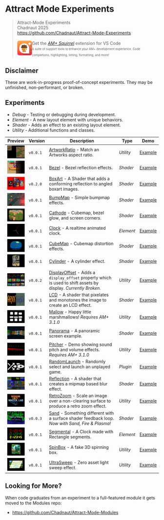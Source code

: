 # Attract Mode Experiments

> Attract-Mode Experiments  
> Chadnaut 2025  
> https://github.com/Chadnaut/Attract-Mode-Experiments  
>\
>[<img src="https://github.com/Chadnaut/Attract-Mode-Plus-Squirrel/blob/master/assets/images/banner.png?raw=true" width="48" align="left">][extension]
Get the [*AM+ Squirrel*][extension] extension for VS Code
<br><sup><sub>A suite of support tools to enhance your AM+ development experience. Code completions, highlighting, linting, formatting, and more!</sub></sup>

[extension]: https://marketplace.visualstudio.com/items?itemName=chadnaut.am-squirrel

## Disclaimer

These are work-in-progress proof-of-concept experiments. They may be unfinished, non-performant, or broken.

## Experiments

- *Debug* - Testing or debugging during development.
- *Element* - A new layout element with unique behaviors.
- *Shader* - Adds an effect to an existing layout element.
- *Utility* - Additional functions and classes.

[ArtworkRatio]: ./layouts/Experiment.ArtworkRatio/layout.nut
[Bezel]: ./layouts/Experiment.Bezel/layout.nut
[BoxArt]: ./layouts/Experiment.BoxArt/layout.nut
[BumpMap]: ./layouts/Experiment.BumpMap/layout.nut
[Cathode]: ./layouts/Experiment.Cathode/layout.nut
[Clock]: ./layouts/Experiment.Clock/layout.nut
[CubeMap]: ./layouts/Experiment.CubeMap/layout.nut
[Cylinder]: ./layouts/Experiment.Cylinder/layout.nut
[DisplayOffset]: ./layouts/Experiment.DisplayOffset/README.md
[LCD]: ./layouts/Experiment.LCD/layout.nut
[Mallow]: ./layouts/Experiment.Mallow/layout.nut
[Panorama]: ./layouts/Experiment.Panorama/layout.nut
[Pitcher]: ./layouts/Experiment.Pitcher/layout.nut
[RandomLaunch]: ./plugins/RandomLaunch/plugin.nut
[Reflection]: ./layouts/Experiment.Reflection/layout.nut
[RetroZoom]: ./layouts/Experiment.RetroZoom/layout.nut
[Sand]: ./layouts/Experiment.Sand/README.md
[Segmental]: ./layouts/Experiment.Segmental/layout.nut
[SpinBox]: ./layouts/Experiment.SpinBox/layout.nut
[UltraSweep]: ./layouts/Experiment.UltraSweep/layout.nut

|Preview|Version|Description|Type|Demo|
|-|-|-|-|-|
|[<img width="64" height="42" src="./layouts/Experiment.ArtworkRatio/example.png"/>](./layouts/Experiment.ArtworkRatio/example.png)|`v0.0.1`|[ArtworkRatio] - Match an Artworks aspect ratio.|*Utility*|[Example][ArtworkRatio]
|[<img width="64" height="42" src="./layouts/Experiment.Bezel/example.png"/>](./layouts/Experiment.Bezel/example.png)|`v0.0.1`|[Bezel] - Bezel reflection effects.|*Shader*|[Example][Bezel]
|[<img width="64" height="42" src="./layouts/Experiment.BoxArt/example.png"/>](./layouts/Experiment.BoxArt/example.png)|`v0.2.0`|[BoxArt] - A Shader that adds a conforming reflection to angled boxart images.|*Shader*|[Example][BoxArt]
|[<img width="64" height="42" src="./layouts/Experiment.BumpMap/example.png"/>](./layouts/Experiment.BumpMap/example.png)|`v0.0.1`|[BumpMap] - Simple bumpmap effects.|*Shader*|[Example][BumpMap]
|[<img width="64" height="42" src="./layouts/Experiment.Cathode/example.png"/>](./layouts/Experiment.Cathode/example.png)|`v0.0.1`|[Cathode] - Cubemap, bezel glow, and screen corners.|*Shader*|[Example][Cathode]
|[<img width="64" height="42" src="./layouts/Experiment.Clock/example.png"/>](./layouts/Experiment.Clock/example.png)|`v0.0.1`|[Clock] - A realtime animated clock.|*Element*|[Example][Clock]
|[<img width="64" height="42" src="./layouts/Experiment.CubeMap/example.png"/>](./layouts/Experiment.CubeMap/example.png)|`v0.0.1`|[CubeMap] - Cubemap distortion effects.|*Shader*|[Example][CubeMap]
|[<img width="64" height="42" src="./layouts/Experiment.Cylinder/example.png"/>](./layouts/Experiment.Cylinder/example.png)|`v0.0.1`|[Cylinder] - A cylinder effect.|*Shader*|[Example][Cylinder]
|[<img width="64" height="42" src="./layouts/Experiment.DisplayOffset/example.png"/>](./layouts/Experiment.DisplayOffset/example.png)|`v0.0.2`|[DisplayOffset] - Adds a `display_offset` property which is used to shift assets by display. *Currently Broken.*|*Utility*|[Example][DisplayOffset]
|[<img width="64" height="42" src="./layouts/Experiment.LCD/example.png"/>](./layouts/Experiment.LCD/example.png)|`v0.0.1`|[LCD] - A shader that pixelates and monotones the image to create an LCD effect.|*Shader*|[Example][LCD]
|[<img width="64" height="42" src="./layouts/Experiment.Mallow/example.png"/>](./layouts/Experiment.Mallow/example.png)|`v0.0.1`|[Mallow] - Happy little marshmallows! *Requires AM+ 3.1.0*|*Utility*|[Example][Mallow]
|[<img width="64" height="42" src="./layouts/Experiment.Panorama/example.png"/>](./layouts/Experiment.Panorama/example.png)|`v0.0.1`|[Panorama] - A panoramic screen example.|*Shader*|[Example][Panorama]
|[<img width="64" height="42" src="./layouts/Experiment.Pitcher/example.png"/>](./layouts/Experiment.Pitcher/example.png)|`v0.0.1`|[Pitcher] - Demo showing sound pitch and volume effects. *Requires AM+ 3.1.0*|*Utility*|[Example][Pitcher]
|[<img width="64" height="42" src="./plugins/RandomLaunch/example.png"/>](./plugins/RandomLaunch/example.png)|`v0.0.1`|[RandomLaunch] - Randomly select and launch an unplayed game.|*Plugin*|[Example][RandomLaunch]
|[<img width="64" height="42" src="./layouts/Experiment.Reflection/example.png"/>](./layouts/Experiment.Reflection/example.png)|`v0.0.1`|[Reflection] - A shader that creates a mipmap based blur effect.|*Shader*|[Example][Reflection]
|[<img width="64" height="42" src="./layouts/Experiment.RetroZoom/example.png"/>](./layouts/Experiment.RetroZoom/example.png)|`v0.0.1`|[RetroZoom] - Scale an image over a non-clearing surface to produce a retro zoom effect.|*Utility*|[Example][RetroZoom]
|[<img width="64" height="42" src="./layouts/Experiment.Sand/example3.png"/>](./layouts/Experiment.Sand/example3.png)|`v0.0.3`|[Sand] - Something different with a surface shader feedback loop. *Now with Sand, Fire & Plasma!*|*Shader*|[Example][Sand]
|[<img width="64" height="42" src="./layouts/Experiment.Segmental/example.png"/>](./layouts/Experiment.Segmental/example.png)|`v0.0.1`|[Segmental] - A Clock made with Rectangle segments.|*Element*|[Example][Segmental]
|[<img width="64" height="42" src="./layouts/Experiment.SpinBox/example.png"/>](./layouts/Experiment.SpinBox/example.png)|`v0.0.1`|[SpinBox] - A fake 3D spinning box.|*Utility*|[Example][SpinBox]
|[<img width="64" height="42" src="./layouts/Experiment.UltraSweep/example.png"/>](./layouts/Experiment.UltraSweep/example.png)|`v0.0.1`|[UltraSweep] - Zero asset light sweep effect.|*Utility*|[Example][UltraSweep]

## Looking for More?

When code graduates from an experiment to a full-featured module it gets moved to the Modules repo:

- https://github.com/Chadnaut/Attract-Mode-Modules
